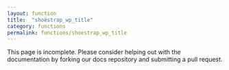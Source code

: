 ```yaml
---
layout: function
title:  "shoestrap_wp_title"
category: functions
permalink: functions/shoestrap_wp_title
---
```


This page is incomplete. Please consider helping out with the documentation by forking our docs repository and submitting a pull request.